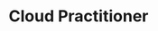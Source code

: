 ---
title: 'Cloud Practitioner'
company: 'Amazon Web Services'
companyRank: -1
url: 'https://www.credly.com/badges/06c31d24-ae38-432f-a6f4-0631bbec018d/public_url'
issueDate: '2024-08-15'
expiryDate: '2027-09-23'
show: true
certRank: 0
---